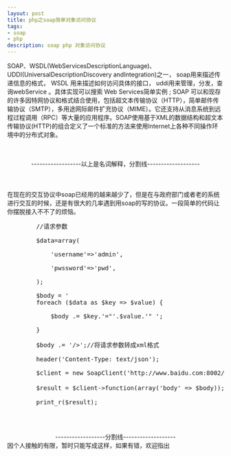 ```yaml
---
layout: post
title: php之soap简单对象访问协议
tags:
- soap
- php
description: soap php 对象访问协议
---
```


SOAP、WSDL(WebServicesDescriptionLanguage)、UDDI(UniversalDescriptionDiscovery andIntegration)之一， soap用来描述传递信息的格式， WSDL 用来描述如何访问具体的接口， uddi用来管理，分发，查询webService 。具体实现可以搜索 Web Services简单实例 ; SOAP 可以和现存的许多因特网协议和格式结合使用，包括超文本传输协议（HTTP），简单邮件传输协议（SMTP），多用途网际邮件扩充协议（MIME）。它还支持从消息系统到远程过程调用（RPC）等大量的应用程序。SOAP使用基于XML的数据结构和超文本传输协议(HTTP)的组合定义了一个标准的方法来使用Internet上各种不同操作环境中的分布式对象。
<br><br><br>
<center>------------------以上是名词解释，分割线-------------------</center>
<br><br><br>
在现在的交互协议中soap已经用的越来越少了，但是在与政府部门或者老的系统进行交互的时候，还是有很大的几率遇到用soap的写的协议。一段简单的代码让你摆脱接入不不了的烦恼。<br>
	<div style="">
		<pre>
		//请求参数<br>
		$data=array(<br>
			'username'=>'admin',<br>
			'pwssword'=>'pwd',<br>
		);<br>
        $body = '<parameter ';<br>
        foreach ($data as $key => $value) {<br>
            $body .= $key.'="'.$value.'" ';<br>
        }<br>
        $body .= '/>';//将请求参数转成xml格式<br>
        header('Content-Type: text/json');<br>
        $client = new SoapClient('http://www.baidu.com:8002/webwxInterface.asmx?wsdl');<br>
        $result = $client->function(array('body' => $body));//调用你接口里面的方法，替换function ，然后就能打印结果了<br>
        print_r($result);<br><br>
        </pre>
	</div>
		
<center>------------------分割线-------------------</center>
因个人接触的有限，暂时只能写成这样，如果有错，欢迎指出
